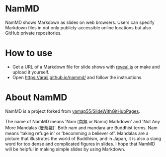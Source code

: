 # NamMD

NamMD shows Markdown as slides on web browsers.
Users can specify Markdown files in not only publicly-accessible online locations but also GitHub private repositories.

# How to use

- Get a URL of a Markdown file for slide shows with [reveal.js](https://revealjs.com/) or make and upload it yourself.
- Open https://araij.github.io/nammd/ and follow the instructions.

# About NamMD

NamMD is a project forked from [yamap55/SlideWithGitHubPages](https://github.com/yamap55/SlideWithGitHubPages).

The name of NamMD means 'Nam (南無 or Namo) Markdown' and 'Not Any More Mandalas (曼荼羅)'.
Both nam and mandara are Buddhist terms.
Nam means 'taking refuge in' or 'becomming a believer of'.
Mandalas are a picture that illustrates the world of Buddhism, and in Japan, it is also a slang word for too dense and complicated figures in slides.
I hope that NamMD will be helpful in making simple slides by using Markdown.

